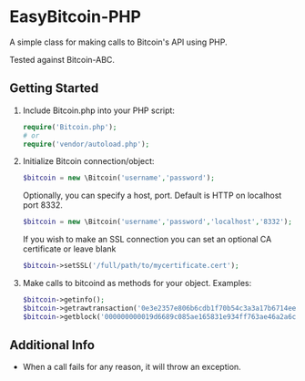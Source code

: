 EasyBitcoin-PHP
===============

A simple class for making calls to Bitcoin's API using PHP.

Tested against Bitcoin-ABC.

Getting Started
---------------
1. Include Bitcoin.php into your PHP script:

    ```php
    require('Bitcoin.php');
	# or 
    require('vendor/autoload.php');
    ```
2. Initialize Bitcoin connection/object:

    ```php
    $bitcoin = new \Bitcoin('username','password');
    ```

    Optionally, you can specify a host, port. Default is HTTP on localhost port 8332.

    ```php
    $bitcoin = new \Bitcoin('username','password','localhost','8332');
    ```

    If you wish to make an SSL connection you can set an optional CA certificate or leave blank
    ```php
    $bitcoin->setSSL('/full/path/to/mycertificate.cert');
    ````

3. Make calls to bitcoind as methods for your object. Examples:

    ```php
    $bitcoin->getinfo();
    $bitcoin->getrawtransaction('0e3e2357e806b6cdb1f70b54c3a3a17b6714ee1f0e68bebb44a74b1efd512098',1);
    $bitcoin->getblock('000000000019d6689c085ae165831e934ff763ae46a2a6c172b3f1b60a8ce26f');
    ```

Additional Info
---------------

* When a call fails for any reason, it will throw an exception.

